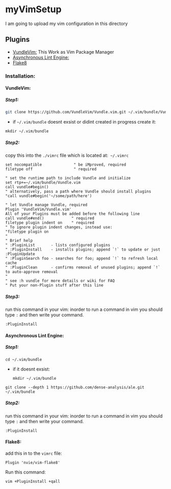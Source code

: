 # myVimSetup
I am going to upload my vim configuration in this directory

## Plugins
* [VundleVim:](https://github.com/VundleVim/Vundle.vim)
  This Work as Vim Package Manager
* [Asynchronous Lint Engine:](https://github.com/dense-analysis/ale)
* [Flake8](https://github.com/nvie/vim-flake8?tab=readme-ov-file) 

### Installation:

#### VundleVim: 

##### Step1:
```bash
git clone https://github.com/VundleVim/Vundle.vim.git ~/.vim/bundle/Vundle.vim
```
  * if `~/.vim/bundle` doesnt exsist or didint created in progress create it:
  ```console
  mkdir ~/.vim/bundle
  ```
##### Step2:
copy this into the `./vimrc` file which is located at:` ~/.vimrc`
```vim
set nocompatible              " be iMproved, required
filetype off                  " required

" set the runtime path to include Vundle and initialize
set rtp+=~/.vim/bundle/Vundle.vim
call vundle#begin()
" alternatively, pass a path where Vundle should install plugins
"call vundle#begin('~/some/path/here')

" let Vundle manage Vundle, required
Plugin 'VundleVim/Vundle.vim'
All of your Plugins must be added before the following line
call vundle#end()            " required
filetype plugin indent on    " required
" To ignore plugin indent changes, instead use:
"filetype plugin on
"
" Brief help
" :PluginList       - lists configured plugins
" :PluginInstall    - installs plugins; append `!` to update or just :PluginUpdate
" :PluginSearch foo - searches for foo; append `!` to refresh local cache
" :PluginClean      - confirms removal of unused plugins; append `!` to auto-approve removal
"
" see :h vundle for more details or wiki for FAQ
" Put your non-Plugin stuff after this line
```
##### Step3:
run this command in your vim:
inorder to run a command in vim you should type `:` and then write your command.
```vim
:PluginInstall
```

#### Asynchronous Lint Engine:
##### Step1:

```console
cd ~/.vim/bundle
```
* if it doesnt exsist:
  ```console
  mkdir ~/.vim/bundle
  ```
```console
git clone --depth 1 https://github.com/dense-analysis/ale.git ~/.vim/bundle
```
##### Step2:
run this command in your vim:
inorder to run a command in vim you should type `:` and then write your command.
```vim
:PluginInstall
`````

#### Flake8:
add this in to the `vimrc` file:
```vim
Plugin 'nvie/vim-flake8'
```
Run this command:
```bash
vim +PluginInstall +qall
```
